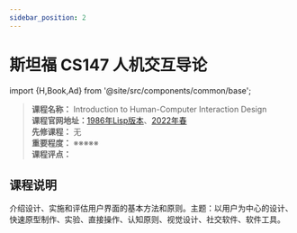 ```yaml
---
sidebar_position: 2
---
```


# 斯坦福 CS147 人机交互导论
import {H,Book,Ad} from '@site/src/components/common/base';




>**课程名称：** Introduction to Human-Computer Interaction Design   
**课程官网地址：**[1986年Lisp版本](https://inst.eecs.berkeley.edu/~cs61c/su21/)、[2022年春](https://cs61c.org/sp22/)  
**先修课程：** 无  
**重要程度：** ※※※※※  
**课程评点：** 


## 课程说明
介绍设计、实施和评估用户界面的基本方法和原则。主题：以用户为中心的设计、快速原型制作、实验、直接操作、认知原则、视觉设计、社交软件、软件工具。

<Comment></Comment>

